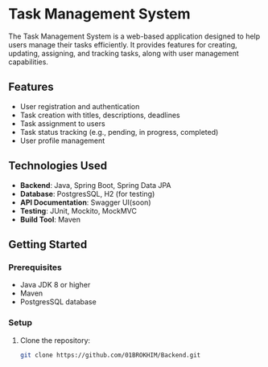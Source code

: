 # Task Management System

The Task Management System is a web-based application designed to help users manage their tasks efficiently. It provides features for creating, updating, assigning, and tracking tasks, along with user management capabilities.

## Features

- User registration and authentication
- Task creation with titles, descriptions, deadlines
- Task assignment to users
- Task status tracking (e.g., pending, in progress, completed)
- User profile management

## Technologies Used

- **Backend**: Java, Spring Boot, Spring Data JPA
- **Database**: PostgresSQL, H2 (for testing)
- **API Documentation**: Swagger UI(soon)
- **Testing**: JUnit, Mockito, MockMVC 
- **Build Tool**: Maven

## Getting Started

### Prerequisites

- Java JDK 8 or higher
- Maven
- PostgresSQL database

### Setup

1. Clone the repository:

   ```bash
   git clone https://github.com/01BROKHIM/Backend.git
